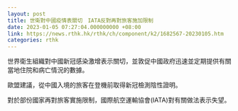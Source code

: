 ```yaml
---
layout: post
title: 世衛對中國疫情表關切　IATA反對再對旅客施加限制
date: 2023-01-05 07:27:04.000000000 +08:00
link: https://news.rthk.hk/rthk/ch/component/k2/1682567-20230105.htm
categories: rthk
---
```


世界衛生組織對中國新冠感染激增表示關切，並敦促中國政府迅速並定期提供有關當地住院和病亡情況的數據。

歐盟建議，從中國入境的旅客在登機前取得新冠檢測陰性證明。

對於部份國家再對旅客實施限制，國際航空運輸協會(IATA)對有關做法表示失望。
